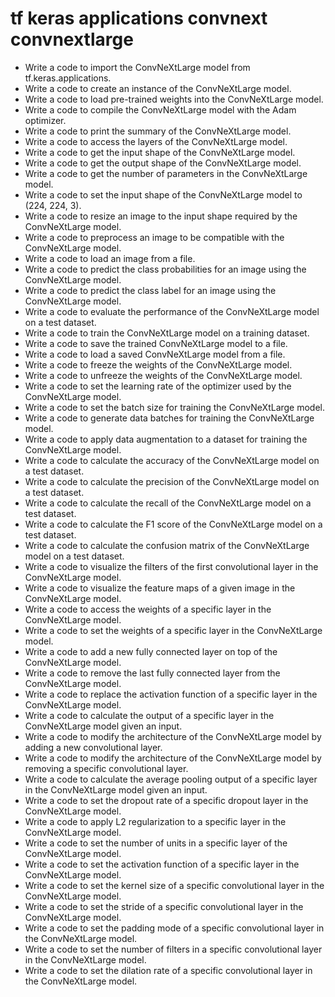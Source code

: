 # tf keras applications convnext convnextlarge

- Write a code to import the ConvNeXtLarge model from tf.keras.applications.
- Write a code to create an instance of the ConvNeXtLarge model.
- Write a code to load pre-trained weights into the ConvNeXtLarge model.
- Write a code to compile the ConvNeXtLarge model with the Adam optimizer.
- Write a code to print the summary of the ConvNeXtLarge model.
- Write a code to access the layers of the ConvNeXtLarge model.
- Write a code to get the input shape of the ConvNeXtLarge model.
- Write a code to get the output shape of the ConvNeXtLarge model.
- Write a code to get the number of parameters in the ConvNeXtLarge model.
- Write a code to set the input shape of the ConvNeXtLarge model to (224, 224, 3).
- Write a code to resize an image to the input shape required by the ConvNeXtLarge model.
- Write a code to preprocess an image to be compatible with the ConvNeXtLarge model.
- Write a code to load an image from a file.
- Write a code to predict the class probabilities for an image using the ConvNeXtLarge model.
- Write a code to predict the class label for an image using the ConvNeXtLarge model.
- Write a code to evaluate the performance of the ConvNeXtLarge model on a test dataset.
- Write a code to train the ConvNeXtLarge model on a training dataset.
- Write a code to save the trained ConvNeXtLarge model to a file.
- Write a code to load a saved ConvNeXtLarge model from a file.
- Write a code to freeze the weights of the ConvNeXtLarge model.
- Write a code to unfreeze the weights of the ConvNeXtLarge model.
- Write a code to set the learning rate of the optimizer used by the ConvNeXtLarge model.
- Write a code to set the batch size for training the ConvNeXtLarge model.
- Write a code to generate data batches for training the ConvNeXtLarge model.
- Write a code to apply data augmentation to a dataset for training the ConvNeXtLarge model.
- Write a code to calculate the accuracy of the ConvNeXtLarge model on a test dataset.
- Write a code to calculate the precision of the ConvNeXtLarge model on a test dataset.
- Write a code to calculate the recall of the ConvNeXtLarge model on a test dataset.
- Write a code to calculate the F1 score of the ConvNeXtLarge model on a test dataset.
- Write a code to calculate the confusion matrix of the ConvNeXtLarge model on a test dataset.
- Write a code to visualize the filters of the first convolutional layer in the ConvNeXtLarge model.
- Write a code to visualize the feature maps of a given image in the ConvNeXtLarge model.
- Write a code to access the weights of a specific layer in the ConvNeXtLarge model.
- Write a code to set the weights of a specific layer in the ConvNeXtLarge model.
- Write a code to add a new fully connected layer on top of the ConvNeXtLarge model.
- Write a code to remove the last fully connected layer from the ConvNeXtLarge model.
- Write a code to replace the activation function of a specific layer in the ConvNeXtLarge model.
- Write a code to calculate the output of a specific layer in the ConvNeXtLarge model given an input.
- Write a code to modify the architecture of the ConvNeXtLarge model by adding a new convolutional layer.
- Write a code to modify the architecture of the ConvNeXtLarge model by removing a specific convolutional layer.
- Write a code to calculate the average pooling output of a specific layer in the ConvNeXtLarge model given an input.
- Write a code to set the dropout rate of a specific dropout layer in the ConvNeXtLarge model.
- Write a code to apply L2 regularization to a specific layer in the ConvNeXtLarge model.
- Write a code to set the number of units in a specific layer of the ConvNeXtLarge model.
- Write a code to set the activation function of a specific layer in the ConvNeXtLarge model.
- Write a code to set the kernel size of a specific convolutional layer in the ConvNeXtLarge model.
- Write a code to set the stride of a specific convolutional layer in the ConvNeXtLarge model.
- Write a code to set the padding mode of a specific convolutional layer in the ConvNeXtLarge model.
- Write a code to set the number of filters in a specific convolutional layer in the ConvNeXtLarge model.
- Write a code to set the dilation rate of a specific convolutional layer in the ConvNeXtLarge model.